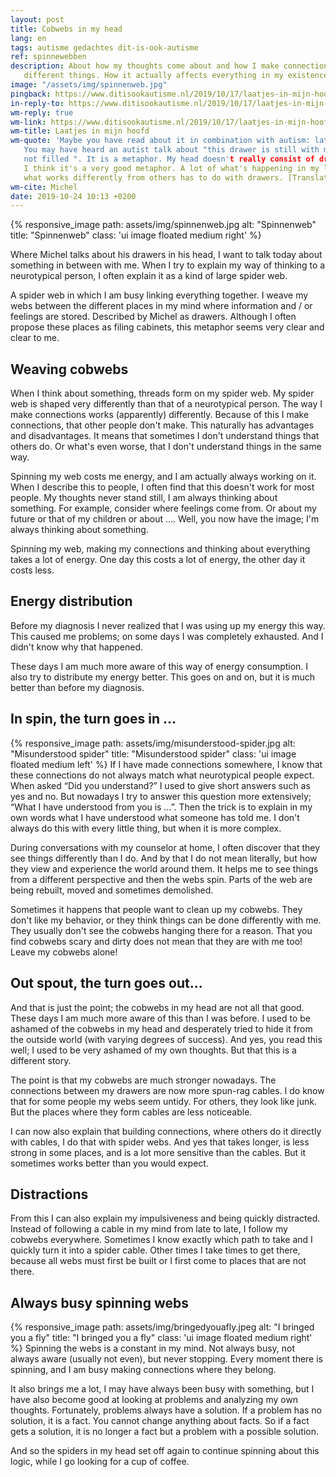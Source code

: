 ```yaml
---
layout: post
title: Cobwebs in my head
lang: en
tags: autisme gedachtes dit-is-ook-autisme
ref: spinnewebben
description: About how my thoughts come about and how I make connections between
   different things. How it actually affects everything in my existence.
image: "/assets/img/spinnenweb.jpg"
pingback: https://www.ditisookautisme.nl/2019/10/17/laatjes-in-mijn-hoofd/
in-reply-to: https://www.ditisookautisme.nl/2019/10/17/laatjes-in-mijn-hoofd/
wm-reply: true
wm-link: https://www.ditisookautisme.nl/2019/10/17/laatjes-in-mijn-hoofd/
wm-title: Laatjes in mijn hoofd
wm-quote: 'Maybe you have read about it in combination with autism: late.
   You may have heard an autist talk about "this drawer is still with me
   not filled ". It is a metaphor. My head doesn't really consist of drawers. But
   I think it's a very good metaphor. A lot of what's happening in my life,
   what works differently from others has to do with drawers. [Translated from Dutch]'
wm-cite: Michel
date: 2019-10-24 10:13 +0200
---
```

{% responsive_image path: assets/img/spinnenweb.jpg alt: "Spinnenweb" title: "Spinnenweb" class: 'ui image floated medium right' %}

Where Michel talks about his drawers in his head, I want to talk today about something in between with me. When I try to explain my way of thinking to a neurotypical person, I often explain it as a kind of large spider web.

A spider web in which I am busy linking everything together. I weave my webs between the different places in my mind where information and / or feelings are stored. Described by Michel as drawers. Although I often propose these places as filing cabinets, this metaphor seems very clear and clear to me.

## Weaving cobwebs

When I think about something, threads form on my spider web. My spider web is shaped very differently than that of a neurotypical person. The way I make connections works (apparently) differently. Because of this I make connections, that other people don't make. This naturally has advantages and disadvantages. It means that sometimes I don't understand things that others do. Or what's even worse, that I don't understand things in the same way.

Spinning my web costs me energy, and I am actually always working on it. When I describe this to people, I often find that this doesn't work for most people. My thoughts never stand still, I am always thinking about something. For example, consider where feelings come from. Or about my future or that of my children or about .... Well, you now have the image; I'm always thinking about something.

Spinning my web, making my connections and thinking about everything takes a lot of energy. One day this costs a lot of energy, the other day it costs less.

## Energy distribution

Before my diagnosis I never realized that I was using up my energy this way. This caused me problems; on some days I was completely exhausted. And I didn't know why that happened.

These days I am much more aware of this way of energy consumption. I also try to distribute my energy better. This goes on and on, but it is much better than before my diagnosis.

## In spin, the turn goes in ...


{% responsive_image path: assets/img/misunderstood-spider.jpg alt: "Misunderstood spider" title: "Misunderstood spider" class: 'ui image floated medium left' %}
If I have made connections somewhere, I know that these connections do not always match what neurotypical people expect. When asked “Did you understand?” I used to give short answers such as yes and no. But nowadays I try to answer this question more extensively; “What I have understood from you is ...”. Then the trick is to explain in my own words what I have understood what someone has told me. I don't always do this with every little thing, but when it is more complex.

During conversations with my counselor at home, I often discover that they see things differently than I do. And by that I do not mean literally, but how they view and experience the world around them. It helps me to see things from a different perspective and then the webs spin. Parts of the web are being rebuilt, moved and sometimes demolished.

Sometimes it happens that people want to clean up my cobwebs. They don't like my behavior, or they think things can be done differently with me. They usually don't see the cobwebs hanging there for a reason. That you find cobwebs scary and dirty does not mean that they are with me too! Leave my cobwebs alone!

## Out spout, the turn goes out...

And that is just the point; the cobwebs in my head are not all that good. These days I am much more aware of this than I was before. I used to be ashamed of the cobwebs in my head and desperately tried to hide it from the outside world (with varying degrees of success). And yes, you read this well; I used to be very ashamed of my own thoughts. But that this is a different story.

The point is that my cobwebs are much stronger nowadays. The connections between my drawers are now more spun-rag cables. I do know that for some people my webs seem untidy. For others, they look like junk. But the places where they form cables are less noticeable.

I can now also explain that building connections, where others do it directly with cables, I do that with spider webs. And yes that takes longer, is less strong in some places, and is a lot more sensitive than the cables. But it sometimes works better than you would expect.

## Distractions

From this I can also explain my impulsiveness and being quickly distracted. Instead of following a cable in my mind from late to late, I follow my cobwebs everywhere. Sometimes I know exactly which path to take and I quickly turn it into a spider cable. Other times I take times to get there, because all webs must first be built or I first come to places that are not there.

## Always busy spinning webs

{% responsive_image path: assets/img/bringedyouafly.jpeg alt: "I bringed you a fly" title: "I bringed you a fly" class: 'ui image floated medium right' %}
Spinning the webs is a constant in my mind. Not always busy, not always aware (usually not even), but never stopping. Every moment there is spinning, and I am busy making connections where they belong.

It also brings me a lot, I may have always been busy with something, but I have also become good at looking at problems and analyzing my own thoughts. Fortunately, problems always have a solution. If a problem has no solution, it is a fact. You cannot change anything about facts. So if a fact gets a solution, it is no longer a fact but a problem with a possible solution.

And so the spiders in my head set off again to continue spinning about this logic, while I go looking for a cup of coffee.